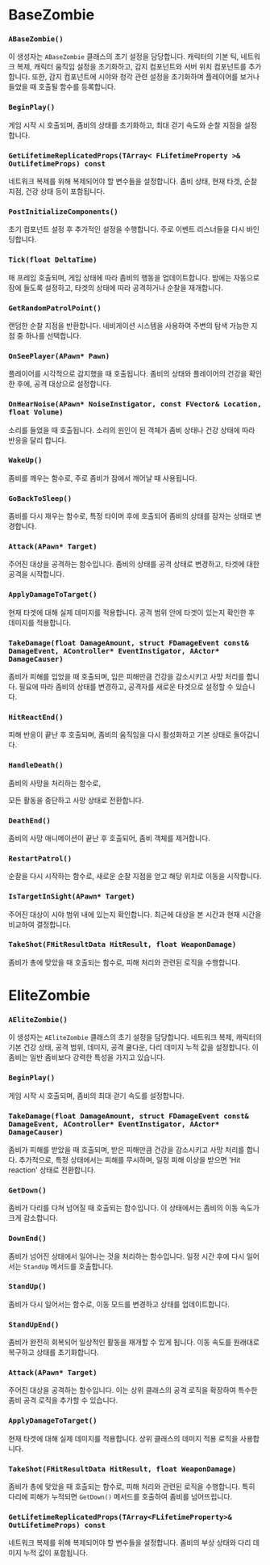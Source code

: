 # BaseZombie

### `ABaseZombie()`
이 생성자는 `ABaseZombie` 클래스의 초기 설정을 담당합니다. 캐릭터의 기본 틱, 네트워크 복제, 캐릭터 움직임 설정을 초기화하고, 감지 컴포넌트와 서버 위치 컴포넌트를 추가합니다. 또한, 감지 컴포넌트에 시야와 청각 관련 설정을 초기화하며 플레이어를 보거나 들었을 때 호출될 함수를 등록합니다.

### `BeginPlay()`
게임 시작 시 호출되며, 좀비의 상태를 초기화하고, 최대 걷기 속도와 순찰 지점을 설정합니다.

### `GetLifetimeReplicatedProps(TArray< FLifetimeProperty >& OutLifetimeProps) const`
네트워크 복제를 위해 복제되어야 할 변수들을 설정합니다. 좀비 상태, 현재 타겟, 순찰 지점, 건강 상태 등이 포함됩니다.

### `PostInitializeComponents()`
초기 컴포넌트 설정 후 추가적인 설정을 수행합니다. 주로 이벤트 리스너들을 다시 바인딩합니다.

### `Tick(float DeltaTime)`
매 프레임 호출되며, 게임 상태에 따라 좀비의 행동을 업데이트합니다. 밤에는 자동으로 잠에 들도록 설정하고, 타겟의 상태에 따라 공격하거나 순찰을 재개합니다.

### `GetRandomPatrolPoint()`
랜덤한 순찰 지점을 반환합니다. 네비게이션 시스템을 사용하여 주변의 탐색 가능한 지점 중 하나를 선택합니다.

### `OnSeePlayer(APawn* Pawn)`
플레이어를 시각적으로 감지했을 때 호출됩니다. 좀비의 상태와 플레이어의 건강을 확인한 후에, 공격 대상으로 설정합니다.

### `OnHearNoise(APawn* NoiseInstigator, const FVector& Location, float Volume)`
소리를 들었을 때 호출됩니다. 소리의 원인이 된 객체가 좀비 상태나 건강 상태에 따라 반응을 달리 합니다.

### `WakeUp()`
좀비를 깨우는 함수로, 주로 좀비가 잠에서 깨어날 때 사용됩니다.

### `GoBackToSleep()`
좀비를 다시 재우는 함수로, 특정 타이머 후에 호출되어 좀비의 상태를 잠자는 상태로 변경합니다.

### `Attack(APawn* Target)`
주어진 대상을 공격하는 함수입니다. 좀비의 상태를 공격 상태로 변경하고, 타겟에 대한 공격을 시작합니다.

### `ApplyDamageToTarget()`
현재 타겟에 대해 실제 데미지를 적용합니다. 공격 범위 안에 타겟이 있는지 확인한 후 데미지를 적용합니다.

### `TakeDamage(float DamageAmount, struct FDamageEvent const& DamageEvent, AController* EventInstigator, AActor* DamageCauser)`
좀비가 피해를 입었을 때 호출되며, 입은 피해만큼 건강을 감소시키고 사망 처리를 합니다. 필요에 따라 좀비의 상태를 변경하고, 공격자를 새로운 타겟으로 설정할 수 있습니다.

### `HitReactEnd()`
피해 반응이 끝난 후 호출되며, 좀비의 움직임을 다시 활성화하고 기본 상태로 돌아갑니다.

### `HandleDeath()`
좀비의 사망을 처리하는 함수로,

 모든 활동을 중단하고 사망 상태로 전환합니다.

### `DeathEnd()`
좀비의 사망 애니메이션이 끝난 후 호출되어, 좀비 객체를 제거합니다.

### `RestartPatrol()`
순찰을 다시 시작하는 함수로, 새로운 순찰 지점을 얻고 해당 위치로 이동을 시작합니다.

### `IsTargetInSight(APawn* Target)`
주어진 대상이 시야 범위 내에 있는지 확인합니다. 최근에 대상을 본 시간과 현재 시간을 비교하여 결정합니다.

### `TakeShot(FHitResultData HitResult, float WeaponDamage)`
좀비가 총에 맞았을 때 호출되는 함수로, 피해 처리와 관련된 로직을 수행합니다.

# EliteZombie

### `AEliteZombie()`
이 생성자는 `AEliteZombie` 클래스의 초기 설정을 담당합니다. 네트워크 복제, 캐릭터의 기본 건강 상태, 공격 범위, 데미지, 공격 쿨다운, 다리 데미지 누적 값을 설정합니다. 이 좀비는 일반 좀비보다 강력한 특성을 가지고 있습니다.

### `BeginPlay()`
게임 시작 시 호출되며, 좀비의 최대 걷기 속도를 설정합니다.

### `TakeDamage(float DamageAmount, struct FDamageEvent const& DamageEvent, AController* EventInstigator, AActor* DamageCauser)`
좀비가 피해를 받았을 때 호출되며, 받은 피해만큼 건강을 감소시키고 사망 처리를 합니다. 추가적으로, 특정 상태에서는 피해를 무시하며, 일정 피해 이상을 받으면 'Hit reaction' 상태로 전환합니다.

### `GetDown()`
좀비가 다리를 다쳐 넘어질 때 호출되는 함수입니다. 이 상태에서는 좀비의 이동 속도가 크게 감소합니다.

### `DownEnd()`
좀비가 넘어진 상태에서 일어나는 것을 처리하는 함수입니다. 일정 시간 후에 다시 일어서는 `StandUp` 메서드를 호출합니다.

### `StandUp()`
좀비가 다시 일어서는 함수로, 이동 모드를 변경하고 상태를 업데이트합니다.

### `StandUpEnd()`
좀비가 완전히 회복되어 일상적인 활동을 재개할 수 있게 됩니다. 이동 속도를 원래대로 복구하고 상태를 초기화합니다.

### `Attack(APawn* Target)`
주어진 대상을 공격하는 함수입니다. 이는 상위 클래스의 공격 로직을 확장하여 특수한 좀비 공격 로직을 추가할 수 있습니다.

### `ApplyDamageToTarget()`
현재 타겟에 대해 실제 데미지를 적용합니다. 상위 클래스의 데미지 적용 로직을 사용합니다.

### `TakeShot(FHitResultData HitResult, float WeaponDamage)`
좀비가 총에 맞았을 때 호출되는 함수로, 피해 처리와 관련된 로직을 수행합니다. 특히 다리에 피해가 누적되면 `GetDown()` 메서드를 호출하여 좀비를 넘어뜨립니다.

### `GetLifetimeReplicatedProps(TArray<FLifetimeProperty>& OutLifetimeProps) const`
네트워크 복제를 위해 복제되어야 할 변수들을 설정합니다. 좀비의 부상 상태와 다리 데미지 누적 값이 포함됩니다.
